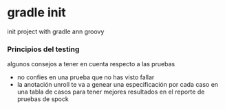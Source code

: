 # gradle init

init project with gradle ann groovy

### Principios del testing

algunos consejos a tener en cuenta respecto a las pruebas

  * no confies en una prueba que no has visto fallar
  * la anotación unroll te va a genear una especificación por cada caso en una tabla de casos para tener mejores resultados en el reporte de pruebas de spock